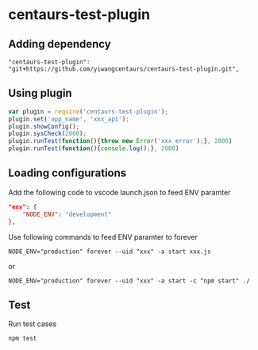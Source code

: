# centaurs-test-plugin

## Adding dependency

`"centaurs-test-plugin": "git+https://github.com/yiwangcentaurs/centaurs-test-plugin.git",`

## Using plugin

~~~~ javascript
var plugin = require('centaurs-test-plugin');
plugin.set('app_name', 'xxx_api');
plugin.showConfig();
plugin.sysCheck(2000);
plugin.runTest(function(){throw new Error('xxx error');}, 2000)
plugin.runTest(function(){console.log();}, 2000)
~~~~

## Loading configurations

Add the following code to vscode launch.json to feed ENV paramter

~~~~ json
"env": {
    "NODE_ENV": "development"
},
~~~~

Use following commands to feed ENV paramter to forever

`NODE_ENV="production" forever --uid "xxx" -a start xxx.js`

or

`NODE_ENV="production" forever --uid "xxx" -a start -c "npm start" ./`

## Test

Run test cases

`npm test`